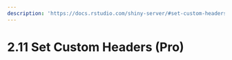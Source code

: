 ```yaml
---
description: 'https://docs.rstudio.com/shiny-server/#set-custom-headers'
---
```


# 2.11 Set Custom Headers \(Pro\)

